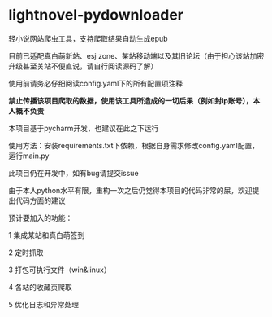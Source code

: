 # lightnovel-pydownloader

轻小说网站爬虫工具，支持爬取结果自动生成epub

目前已适配真白萌新站、esj zone、某站移动端以及其旧论坛（由于担心该站加密升级甚至关站不便直说，请自行阅读源码了解）

使用前请务必仔细阅读config.yaml下的所有配置项注释

**禁止传播该项目爬取的数据，使用该工具所造成的一切后果（例如封ip账号），本人概不负责**

本项目基于pycharm开发，也建议在此之下运行

使用方法：安装requirements.txt下依赖，根据自身需求修改config.yaml配置，运行main.py

此项目仍在开发中，如有bug请提交issue

由于本人python水平有限，重构一次之后仍觉得本项目的代码非常的屎，欢迎提出代码方面的建议

预计要加入的功能：

1 集成某站和真白萌签到

2 定时抓取

3 打包可执行文件（win&linux）

4 各站的收藏页爬取

5 优化日志和异常处理

